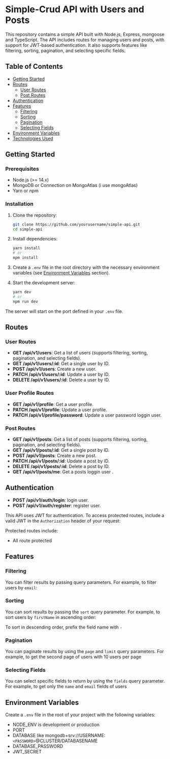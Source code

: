 # Simple-Crud API with Users and Posts

This repository contains a simple API built with Node.js, Express, mongoose and TypeScript. The API includes routes for managing users and posts, with support for JWT-based authentication. It also supports features like filtering, sorting, pagination, and selecting specific fields.

## Table of Contents

- [Getting Started](#getting-started)
- [Routes](#routes)
  - [User Routes](#user-routes)
  - [Post Routes](#post-routes)
- [Authentication](#authentication)
- [Features](#features)
  - [Filtering](#filtering)
  - [Sorting](#sorting)
  - [Pagination](#pagination)
  - [Selecting Fields](#selecting-fields)
- [Environment Variables](#environment-variables)
- [Technologies Used](#technologies-used)

## Getting Started

### Prerequisites

- Node.js (>= 14.x)
- MongoDB or Connection on MongoAtlas (i use mongoAtlas)
- Yarn or npm

### Installation

1. Clone the repository:

   ```bash
   git clone https://github.com/yourusername/simple-api.git
   cd simple-api
   ```

2. Install dependencies:

   ```bash
   yarn install
   # or
   npm install
   ```

3. Create a `.env` file in the root directory with the necessary environment variables (see [Environment Variables](#environment-variables) section).

4. Start the development server:

   ```bash
   yarn dev
   # or
   npm run dev
   ```

The server will start on the port defined in your `.env` file.

## Routes

### User Routes

- **GET /api/v1/users**: Get a list of users (supports filtering, sorting, pagination, and selecting fields).
- **GET /api/v1/users/:id**: Get a single user by ID.
- **POST /api/v1/users**: Create a new user.
- **PATCH /api/v1/users/:id**: Update a user by ID.
- **DELETE /api/v1/users/:id**: Delete a user by ID.

### User Profile Routes

- **GET /api/v1/profile**: Get a user profile.
- **PATCH /api/v1/profile**: Update a user profile.
- **PATCH /api/v1/profile/password**: Update a user password loggin user.

### Post Routes

- **GET /api/v1/posts**: Get a list of posts (supports filtering, sorting, pagination, and selecting fields).
- **GET /api/v1/posts/:id**: Get a single post by ID.
- **POST /api/v1/posts**: Create a new post.
- **PATCH /api/v1/posts/:id**: Update a post by ID.
- **DELETE /api/v1/posts/:id**: Delete a post by ID.
- **GET /api/v1/posts/me**: Get a posts loggin user .

## Authentication

- **POST /api/v1/auth/login**: login user.
- **POST /api/v1/auth/register**: register user.

This API uses JWT for authentication. To access protected routes, include a valid JWT in the `Authorization` header of your request:

Protected routes include:

- All route protected

## Features

### Filtering

You can filter results by passing query parameters. For example, to filter users by `email`:

### Sorting

You can sort results by passing the `sort` query parameter. For example, to sort users by `firstName` in ascending order:

To sort in descending order, prefix the field name with `-`

### Pagination

You can paginate results by using the `page` and `limit` query parameters. For example, to get the second page of users with 10 users per page

### Selecting Fields

You can select specific fields to return by using the `fields` query parameter. For example, to get only the `name` and `email` fields of users

## Environment Variables

Create a `.env` file in the root of your project with the following variables:

- NODE_ENV is development or production
- PORT
- DATABASE like mongodb+srv://USERNAME:`<PASSWORD>`@CLUSTER/DATABASENAME
- DATABASE_PASSWORD
- JWT_SECRET
